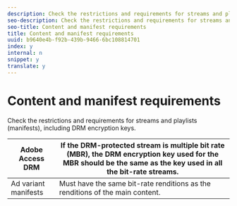 ```yaml
---
description: Check the restrictions and requirements for streams and playlists (manifests), including DRM encryption keys.
seo-description: Check the restrictions and requirements for streams and playlists (manifests), including DRM encryption keys.
seo-title: Content and manifest requirements
title: Content and manifest requirements
uuid: b9640e4b-f92b-439b-9466-6bc108814701
index: y
internal: n
snippet: y
translate: y
---
```


# Content and manifest requirements

Check the restrictions and requirements for streams and playlists (manifests), including DRM encryption keys.


|  Adobe Access DRM  | If the DRM-protected stream is multiple bit rate (MBR), the DRM encryption key used for the MBR should be the same as the key used in all the bit-rate streams.  |
|---|---|
|  Ad variant manifests  | Must have the same bit-rate renditions as the renditions of the main content.  |

